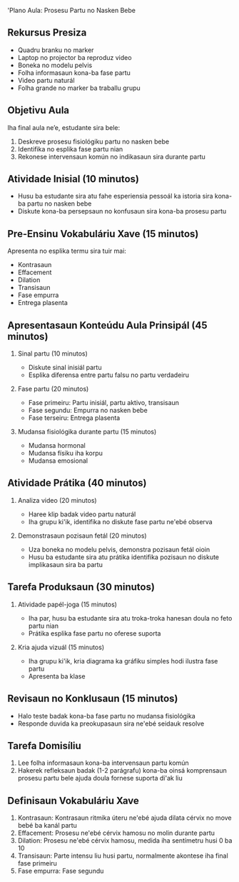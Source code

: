 'Plano Aula: Prosesu Partu no Nasken Bebe

## Rekursus Presiza
- Quadru branku no marker
- Laptop no projector ba reproduz video
- Boneka no modelu pelvis
- Folha informasaun kona-ba fase partu
- Video partu naturál
- Folha grande no marker ba traballu grupu

## Objetivu Aula
Iha final aula ne’e, estudante sira bele:
1. Deskreve prosesu fisiológiku partu no nasken bebe
2. Identifika no esplika fase partu nian
3. Rekonese intervensaun komún no indikasaun sira durante partu

## Atividade Inisial (10 minutos)
- Husu ba estudante sira atu fahe esperiensia pessoál ka istoria sira kona-ba partu no nasken bebe
- Diskute kona-ba persepsaun no konfusaun sira kona-ba prosesu partu

## Pre-Ensinu Vokabuláriu Xave (15 minutos)
Apresenta no esplika termu sira tuir mai:
- Kontrasaun
- Effacement
- Dilation
- Transisaun
- Fase empurra
- Entrega plasenta

## Apresentasaun Konteúdu Aula Prinsipál (45 minutos)
1. Sinal partu (10 minutos)
   - Diskute sinal inisiál partu
   - Esplika diferensa entre partu falsu no partu verdadeiru

2. Fase partu (20 minutos)
   - Fase primeiru: Partu inisiál, partu aktivo, transisaun
   - Fase segundu: Empurra no nasken bebe
   - Fase terseiru: Entrega plasenta

3. Mudansa fisiológika durante partu (15 minutos)
   - Mudansa hormonal
   - Mudansa físiku iha korpu
   - Mudansa emosional

## Atividade Prátika (40 minutos)
1. Analiza video (20 minutos)
   - Haree klip badak video partu naturál
   - Iha grupu ki'ik, identifika no diskute fase partu ne'ebé observa

2. Demonstrasaun pozisaun fetál (20 minutos)
   - Uza boneka no modelu pelvis, demonstra pozisaun fetál oioin
   - Husu ba estudante sira atu prátika identifika pozisaun no diskute implikasaun sira ba partu

## Tarefa Produksaun (30 minutos)
1. Atividade papél-joga (15 minutos)
   - Iha par, husu ba estudante sira atu troka-troka hanesan doula no feto partu nian
   - Prátika esplika fase partu no oferese suporta

2. Kria ajuda vizuál (15 minutos)
   - Iha grupu ki'ik, kria diagrama ka gráfiku simples hodi ilustra fase partu
   - Apresenta ba klase

## Revisaun no Konklusaun (15 minutos)
- Halo teste badak kona-ba fase partu no mudansa fisiológika
- Responde duvida ka preokupasaun sira ne'ebé seidauk resolve

## Tarefa Domisíliu
1. Lee folha informasaun kona-ba intervensaun partu komún
2. Hakerek refleksaun badak (1-2 parágrafu) kona-ba oinsá komprensaun prosesu partu bele ajuda doula fornese suporta di'ak liu

## Definisaun Vokabuláriu Xave
1. Kontrasaun: Kontrasaun ritmika úteru ne'ebé ajuda dilata cérvix no move bebé ba kanál partu
2. Effacement: Prosesu ne'ebé cérvix hamosu no molin durante partu
3. Dilation: Prosesu ne'ebé cérvix hamosu, medida iha sentímetru husi 0 ba 10
4. Transisaun: Parte intensu liu husi partu, normalmente akontese iha final fase primeiru
5. Fase empurra: Fase segundu